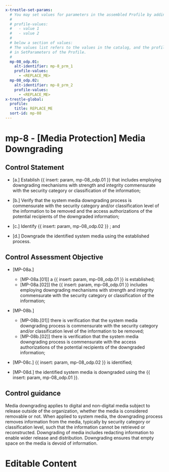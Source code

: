 ```yaml
---
x-trestle-set-params:
  # You may set values for parameters in the assembled Profile by adding
  #
  # profile-values:
  #   - value 1
  #   - value 2
  #
  # below a section of values:
  # The values list refers to the values in the catalog, and the profile-values represent values
  # in SetParameters of the Profile.
  #
  mp-08_odp.01:
    alt-identifier: mp-8_prm_1
    profile-values:
      - <REPLACE_ME>
  mp-08_odp.02:
    alt-identifier: mp-8_prm_2
    profile-values:
      - <REPLACE_ME>
x-trestle-global:
  profile:
    title: REPLACE_ME
  sort-id: mp-08
---
```


# mp-8 - \[Media Protection\] Media Downgrading

## Control Statement

- \[a.\] Establish {{ insert: param, mp-08_odp.01 }} that includes employing downgrading mechanisms with strength and integrity commensurate with the security category or classification of the information;

- \[b.\] Verify that the system media downgrading process is commensurate with the security category and/or classification level of the information to be removed and the access authorizations of the potential recipients of the downgraded information;

- \[c.\] Identify {{ insert: param, mp-08_odp.02 }} ; and

- \[d.\] Downgrade the identified system media using the established process.

## Control Assessment Objective

- \[MP-08a.\]

  - \[MP-08a.[01]\] a {{ insert: param, mp-08_odp.01 }} is established;
  - \[MP-08a.[02]\] the {{ insert: param, mp-08_odp.01 }} includes employing downgrading mechanisms with strength and integrity commensurate with the security category or classification of the information;

- \[MP-08b.\]

  - \[MP-08b.[01]\] there is verification that the system media downgrading process is commensurate with the security category and/or classification level of the information to be removed;
  - \[MP-08b.[02]\] there is verification that the system media downgrading process is commensurate with the access authorizations of the potential recipients of the downgraded information;

- \[MP-08c.\] {{ insert: param, mp-08_odp.02 }} is identified;

- \[MP-08d.\] the identified system media is downgraded using the {{ insert: param, mp-08_odp.01 }}.

## Control guidance

Media downgrading applies to digital and non-digital media subject to release outside of the organization, whether the media is considered removable or not. When applied to system media, the downgrading process removes information from the media, typically by security category or classification level, such that the information cannot be retrieved or reconstructed. Downgrading of media includes redacting information to enable wider release and distribution. Downgrading ensures that empty space on the media is devoid of information.

# Editable Content

<!-- Make additions and edits below -->
<!-- The above represents the contents of the control as received by the profile, prior to additions. -->
<!-- If the profile makes additions to the control, they will appear below. -->
<!-- The above markdown may not be edited but you may edit the content below, and/or introduce new additions to be made by the profile. -->
<!-- If there is a yaml header at the top, parameter values may be edited. Use --set-parameters to incorporate the changes during assembly. -->
<!-- The content here will then replace what is in the profile for this control, after running profile-assemble. -->
<!-- The current profile has no added parts for this control, but you may add new ones here. -->
<!-- Each addition must have a heading either of the form ## Control my_addition_name -->
<!-- or ## Part a. (where the a. refers to one of the control statement labels.) -->
<!-- "## Control" parts are new parts added after the statement part. -->
<!-- "## Part" parts are new parts added into the top-level statement part with that label. -->
<!-- Subparts may be added with nested hash levels of the form ### My Subpart Name -->
<!-- underneath the parent ## Control or ## Part being added -->
<!-- See https://ibm.github.io/compliance-trestle/tutorials/ssp_profile_catalog_authoring/ssp_profile_catalog_authoring for guidance. -->
